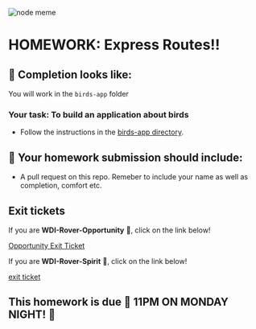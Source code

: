 ![node meme](https://scontent.cdninstagram.com/vp/895ff5df8c4f3040406257677b7fdebd/5B327731/t51.2885-15/e35/13329239_1731145240475123_421397142_n.jpg)


# HOMEWORK: Express Routes!!

## 🚀 Completion looks like:

You will work in the `birds-app` folder

### Your task: To build an application about birds

- Follow the instructions in the [birds-app directory](./birds-app).

## 🚀 Your homework submission should include:

- A pull request on this repo. Remeber to include your name as well as completion, comfort etc.

## Exit tickets

If you are **WDI-Rover-Opportunity** 🔴, click on the link below!

[Opportunity Exit Ticket](https://docs.google.com/forms/d/1G2u00-DF2IWHq9FFhbbbOA5aXe5Fx8QQSYqHayt7yUE/edit)

If you are **WDI-Rover-Spirit** 🔵, click on the link below!

[exit ticket](https://goo.gl/forms/A5DFbfQLwpomDuhF2)

## This homework is due 🚨 11PM ON MONDAY NIGHT! 🚨
